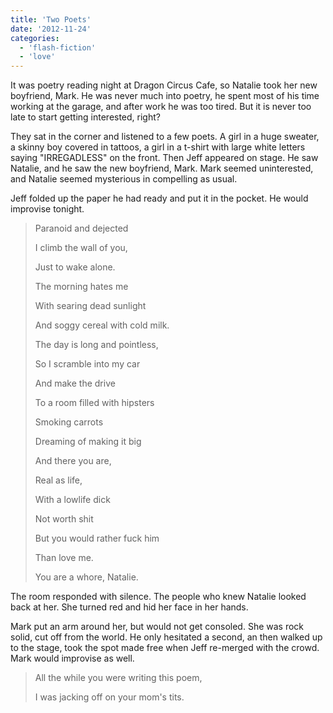 ```yaml
---
title: 'Two Poets'
date: '2012-11-24'
categories:
  - 'flash-fiction'
  - 'love'
---
```


It was poetry reading night at Dragon Circus Cafe, so Natalie took her new
boyfriend, Mark. He was never much into poetry, he spent most of his time
working at the garage, and after work he was too tired. But it is never too late
to start getting interested, right?

They sat in the corner and listened to a few poets. A girl in a huge sweater, a
skinny boy covered in tattoos, a girl in a t-shirt with large white letters
saying "IRREGADLESS" on the front. Then Jeff appeared on stage. He saw Natalie,
and he saw the new boyfriend, Mark. Mark seemed uninterested, and Natalie seemed
mysterious in compelling as usual.

Jeff folded up the paper he had ready and put it in the pocket. He would
improvise tonight.

> Paranoid and dejected
>
> I climb the wall of you,
>
> Just to wake alone.
>
> The morning hates me
>
> With searing dead sunlight
>
> And soggy cereal with cold milk.
>
> The day is long and pointless,
>
> So I scramble into my car
>
> And make the drive
>
> To a room filled with hipsters
>
> Smoking carrots
>
> Dreaming of making it big
>
> And there you are,
>
> Real as life,
>
> With a lowlife dick
>
> Not worth shit
>
> But you would rather fuck him
>
> Than love me.
>
> You are a whore, Natalie.

The room responded with silence. The people who knew Natalie looked back at her.
She turned red and hid her face in her hands.

Mark put an arm around her, but would not get consoled. She was rock solid, cut
off from the world. He only hesitated a second, an then walked up to the stage,
took the spot made free when Jeff re-merged with the crowd. Mark would improvise
as well.

> All the while you were writing this poem,
>
> I was jacking off on your mom's tits.
